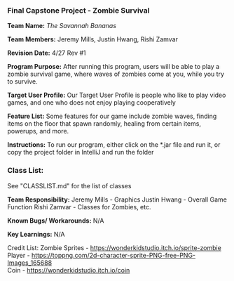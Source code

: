 ### Final Capstone Project - Zombie Survival

**Team Name:** *The Savannah Bananas*

**Team Members:** Jeremy Mills, Justin Hwang, Rishi Zamvar

**Revision Date:** 4/27 Rev #1

**Program Purpose:** After running this program, users will be able to play a zombie survival game, where waves of zombies come at you, while you try to survive.

**Target User Profile:** Our Target User Profile is people who like to play video games, and one who does not enjoy playing cooperatively

**Feature List:** Some features for our game include zombie waves, finding items on the floor that spawn randomly, healing from certain items, powerups, and more.

**Instructions:** To run our program, either click on the *.jar file and run it, or copy the project folder in IntelliJ and run the folder



### Class List:
See "CLASSLIST.md" for the list of classes

**Team Responsibility:** Jeremy Mills - Graphics
			    Justin Hwang - Overall Game Function
			    Rishi Zamvar - Classes for Zombies, etc.
 
**Known Bugs/ Workarounds:** N/A

**Key Learnings:** N/A



Credit List:
Zombie Sprites - https://wonderkidstudio.itch.io/sprite-zombie  
Player - https://toppng.com/2d-character-sprite-PNG-free-PNG-Images_165688  
Coin - https://wonderkidstudio.itch.io/coin  

